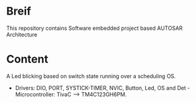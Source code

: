 # Breif
This repository contains Software embedded project based AUTOSAR Architecture </p>
</p>


# Content

   A Led blicking based on switch state running over a scheduling OS.
- Drivers: DIO, PORT, SYSTICK-TIMER, NVIC, Button, Led, OS and Det - Microcontroller: TivaC --> TM4C123GH6PM.
